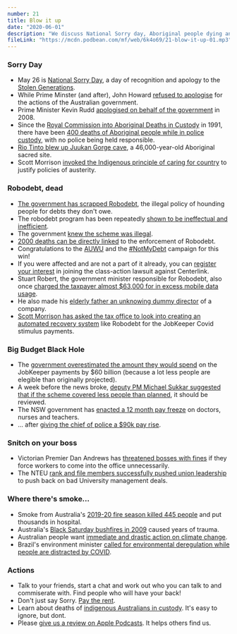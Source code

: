 ```yaml
---
number: 21
title: Blow it up
date: "2020-06-01"
description: "We discuss National Sorry day, Aboriginal people dying an custody and Rio Tinto destroying up an ancient and irreplaceable historic site. Then we dance on Robodebt's grave and chat about the long-lasting effects of Australia's bushfires."
fileLink: "https://mcdn.podbean.com/mf/web/6k4o69/21-blow-it-up-01.mp3"
---
```


### Sorry Day

- May 26 is [National Sorry Day](https://www.reconciliation.org.au/national-sorry-day-an-important-part-of-healing/), a day of recognition and apology to the [Stolen Generations](https://en.wikipedia.org/wiki/Stolen_Generations).
- While Prime Minster (and after), John Howard [refused to apologise](https://www.smh.com.au/national/nothing-to-say-sorry-for-howard-20080312-gds4t6.html) for the actions of the Australian government.
- Prime Minister Kevin Rudd [apologised on behalf of the government](https://www.youtube.com/watch?v=_Dild-xAzJ0) in 2008.
- Since the [Royal Commission into Aboriginal Deaths in Custody](https://en.wikipedia.org/wiki/Royal_Commission_into_Aboriginal_Deaths_in_Custody) in 1991, there have been [400 deaths of Aboriginal people while in police custody](https://www.mamamia.com.au/aboriginal-deaths-in-custody/), with no police being held responsible.
- [Rio Tinto blew up Juukan Gorge cave](https://www.theguardian.com/australia-news/2020/may/26/rio-tinto-blasts-46000-year-old-aboriginal-site-to-expand-iron-ore-mine), a 46,000-year-old Aboriginal sacred site.
- Scott Morrison [invoked the Indigenous principle of caring for country](https://www.msn.com/en-au/video/sport/caring-for-country-pm-outlines-jobmaker-principles/vp-BB14AGgr) to justify policies of austerity.

### Robodebt, dead

- [The government has scrapped Robodebt](https://www.abc.net.au/news/2020-05-29/federal-government-refund-robodebt-scheme-repay-debts/12299410), the illegal policy of hounding people for debts they don't owe.
- The robodebt program has been repeatedly [shown to be ineffectual and inefficient](https://www.theguardian.com/australia-news/2020/may/30/coalition-told-robodebt-no-longer-viable-and-should-be-abolished-leaked-advice-reveals).
- The government [knew the scheme was illegal](https://thenewdaily.com.au/finance/welfare/2020/02/06/emails-robo-debt-illegal/).
- [2000 deaths can be directly linked](https://www.abc.net.au/triplej/programs/hack/2030-people-have-died-after-receiving-centrelink-robodebt-notice/10821272) to the enforcement of Robodebt.
- Congratulations to the [AUWU](https://unemployedworkersunion.com/) and the [#NotMyDebt](https://www.notmydebt.com.au/) campaign for this win!
- If you were affected and are not a part of it already, you can [register your interest](https://gordonlegal.com.au/robodebt-class-action/) in joining the class-action lawsuit against Centerlink.
- Stuart Robert, the government minister responsible for Robodebt, also once [charged the taxpayer almost $63,000 for in excess mobile data usage](https://www.theguardian.com/australia-news/2020/may/21/stuart-robert-had-multiple-notifications-about-excess-data-costs-he-charged-to-taxpayers).
- He also made his [elderly father an unknowing dummy director](https://www.smh.com.au/politics/federal/stuart-roberts-father-says-he-was-unaware-he-was-director-of-mp-sons-company-for-six-years-20170912-gyfeg7.html) of a company.
- [Scott Morrison has asked the tax office to look into creating an automated recovery system](https://www.smh.com.au/money/tax/employers-could-dock-staff-pay-to-claw-back-incorrect-jobkeeper-payments-20200529-p54xwd.html) like Robodebt for the JobKeeper Covid stimulus payments.

### Big Budget Black Hole

- The [government overestimated the amount they would spend](https://www.thesaturdaypaper.com.au/news/politics/2020/05/30/economic-fallout-the-60b-jobkeeper-error/15907608009903) on the JobKeeper payments by $60 billion (because a lot less people are elegible than originally projected).
- A week before the news broke, [deputy PM Michael Sukkar suggested that if the scheme covered less people than planned](https://ministers.treasury.gov.au/ministers/michael-sukkar-2019/transcripts/interview-rafael-epstein-abc-774-drive), it should be reviewed.
- The NSW government has [enacted a 12 month pay freeze](https://www.smh.com.au/politics/nsw/nsw-premier-freezes-public-sector-pay-for-12-months-20200527-p54wtj.html) on doctors, nurses and teachers.
- ... after [giving the chief of police a $90k pay rise](https://www.theguardian.com/australia-news/2020/may/13/gladys-berejiklian-under-fire-for-defence-of-police-commissioners-649500-pay).

### Snitch on your boss

- Victorian Premier Dan Andrews has [threatened bosses with fines](https://amp.heraldsun.com.au/coronavirus/premier-daniel-andrews-threatens-fines-if-staff-return-to-the-office/news-story/7dc56ecdd9fc0b00895f3f74d56fd29c) if they force workers to come into the office unnecessarily.
- The NTEU [rank and file members successfully pushed union leadership](https://www.facebook.com/NTEUfightback/photos/rpp.107770750893909/132117358459248/?type=3&theater) to push back on bad University management deals.

### Where there's smoke...

- Smoke from Australia's [2019-20 fire season killed 445 people](https://www.theguardian.com/australia-news/2020/may/26/australias-summer-bushfire-smoke-killed-445-and-put-thousands-in-hospital-inquiry-hears) and put thousands in hospital.
- Australia's [Black Saturday bushfires in 2009](https://en.wikipedia.org/wiki/Black_Saturday_bushfires) caused years of trauma.
- Australian people want [immediate and drastic action on climate change](https://www.abc.net.au/news/2020-02-05/australia-attitudes-climate-change-action-morrison-government/11878510?nw=0).
- Brazil's environment minister [called for environmental deregulation while people are distracted by COVID](https://www.reuters.com/article/us-brazil-politics-environment/brazil-minister-calls-for-environmental-deregulation-while-public-distracted-by-covid-idUSKBN22Y30Y).


### Actions

- Talk to your friends, start a chat and work out who you can talk to and commiserate with. Find people who will have your back!
- Don't just say Sorry. [Pay the rent](https://paytherent.net.au/).
- Learn about deaths of [indigenous Australians in custody](https://www.theguardian.com/australia-news/2020/jun/01/deaths-in-our-backyard-432-indigenous-australians-have-died-in-custody-since-2008). It's easy to ignore, but dont.
- Please [give us a review on Apple Podcasts](https://podcasts.apple.com/au/podcast/not-good-enough/id1495016430). It helps others find us.
